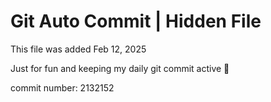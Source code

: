 # Git Auto Commit | Hidden File

This file was added Feb 12, 2025

Just for fun and keeping my daily git commit active 🤪

commit number: 2132152
